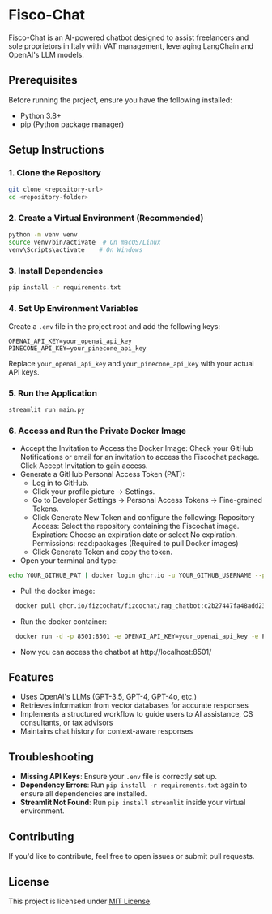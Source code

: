 # Fisco-Chat

Fisco-Chat is an AI-powered chatbot designed to assist freelancers and sole proprietors in Italy with VAT management, leveraging LangChain and OpenAI's LLM models. 

## Prerequisites

Before running the project, ensure you have the following installed:
- Python 3.8+
- pip (Python package manager)

## Setup Instructions

### 1. Clone the Repository
```bash
git clone <repository-url>
cd <repository-folder>
```

### 2. Create a Virtual Environment (Recommended)
```bash
python -m venv venv
source venv/bin/activate  # On macOS/Linux
venv\Scripts\activate    # On Windows
```

### 3. Install Dependencies
```bash
pip install -r requirements.txt
```

### 4. Set Up Environment Variables
Create a `.env` file in the project root and add the following keys:
```
OPENAI_API_KEY=your_openai_api_key
PINECONE_API_KEY=your_pinecone_api_key
```
Replace `your_openai_api_key` and `your_pinecone_api_key` with your actual API keys.

### 5. Run the Application
```bash
streamlit run main.py
```

### 6.  Access and Run the Private Docker Image

- Accept the Invitation to Access the Docker Image: Check your GitHub Notifications or email for an invitation to access the Fiscochat package. Click Accept Invitation to gain access.
- Generate a GitHub Personal Access Token (PAT):
  - Log in to GitHub.
  - Click your profile picture → Settings.
  - Go to Developer Settings → Personal Access Tokens → Fine-grained Tokens.
  - Click Generate New Token and configure the following: Repository Access: Select the repository containing the Fiscochat image. Expiration: Choose an expiration date or select No expiration. Permissions: read:packages (Required to pull Docker images)
  - Click Generate Token and copy the token.
- Open your terminal and type:
```bash
echo YOUR_GITHUB_PAT | docker login ghcr.io -u YOUR_GITHUB_USERNAME --password-stdin
```
- Pull the docker image:
```bash
  docker pull ghcr.io/fizcochat/fizcochat/rag_chatbot:c2b27447fa48add23da1b773804833be4615e251
  ```
- Run the docker container:
```bash  
  docker run -d -p 8501:8501 -e OPENAI_API_KEY=your_openai_api_key -e PINECONE_API_KEY=your_pinecone_api_key ghcr.io/fizcochat/rag_chatbot:latest
```
- Now you can access the chatbot at http://localhost:8501/

## Features
- Uses OpenAI's LLMs (GPT-3.5, GPT-4, GPT-4o, etc.)
- Retrieves information from vector databases for accurate responses
- Implements a structured workflow to guide users to AI assistance, CS consultants, or tax advisors
- Maintains chat history for context-aware responses

## Troubleshooting
- **Missing API Keys**: Ensure your `.env` file is correctly set up.
- **Dependency Errors**: Run `pip install -r requirements.txt` again to ensure all dependencies are installed.
- **Streamlit Not Found**: Run `pip install streamlit` inside your virtual environment.

## Contributing
If you'd like to contribute, feel free to open issues or submit pull requests.

## License
This project is licensed under [MIT License](LICENSE).
